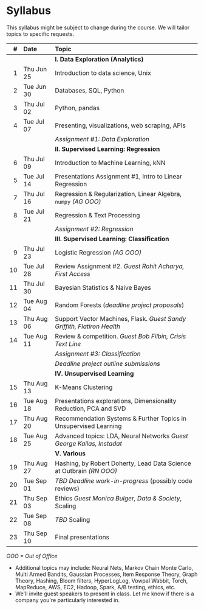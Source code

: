 
# Syllabus

This syllabus might be subject to change during the course.  We will tailor topics to specific requests.

|  # | Date       | Topic
|---:|:-----------|:-----------------
|    |            | **I. Data Exploration (Analytics)**
|  1 | Thu Jun 25 | Introduction to data science, Unix
|  2 | Tue Jun 30 | Databases, SQL, Python
|  3 | Thu Jul 02 | Python, pandas
|  4 | Tue Jul 07 | Presenting, visualizations, web scraping, APIs
|    |            | _Assignment #1: Data Exploration_
|    |            | **II. Supervised Learning: Regression**
|  6 | Thu Jul 09 | Introduction to Machine Learning, kNN
|  5 | Tue Jul 14 | Presentations Assignment #1, Intro to Linear Regression
|  7 | Thu Jul 16 | Regression & Regularization, Linear Algebra, `numpy` _(AG OOO)_
|  8 | Tue Jul 21 | Regression & Text Processing
|    |            | _Assignment #2: Regression_
|    |            | **III. Supervised Learning: Classification**
|  9 | Thu Jul 23 | Logistic Regression _(AG OOO)_
| 10 | Tue Jul 28 | Review Assignment #2. _Guest Rohit Acharya, First Access_
| 11 | Thu Jul 30 | Bayesian Statistics & Naive Bayes
| 12 | Tue Aug 04 | Random Forests (_deadline project proposals_)
| 13 | Thu Aug 06 | Support Vector Machines, Flask. _Guest Sandy Griffith, Flatiron Health_
| 14 | Tue Aug 11 | Review & competition. _Guest Bob Filbin, Crisis Text Line_
|    |            | _Assignment #3: Classification_
|    |            | _Deadline project outline submissions_
|    |            | **IV. Unsupervised Learning**
| 15 | Thu Aug 13 | K-Means Clustering
| 16 | Tue Aug 18 | Presentations explorations, Dimensionality Reduction, PCA and SVD
| 17 | Thu Aug 20 | Recommendation Systems & Further Topics in Unsupervised Learning
| 18 | Tue Aug 25 | Advanced topics: LDA, Neural Networks _Guest George Kailas, Instadat_
|    |            | **V. Various**
| 19 | Thu Aug 27 | Hashing, by Robert Doherty, Lead Data Science at Outbrain _(RN OOO)_
| 20 | Tue Sep 01 | _TBD_ _Deadline work-in-progress_  (possibly code reviews)
| 21 | Thu Sep 03 | Ethics _Guest Monica Bulger, Data & Society_, Scaling
| 22 | Tue Sep 08 | _TBD_ Scaling
| 23 | Thu Sep 10 | Final presentations
_OOO = Out of Office_

- Additional topics may include: Neural Nets, Markov Chain Monte Carlo, Multi Armed Bandits, Gaussian Processes, Item Response Theory, Graph Theory, Hashing, Bloom filters, HyperLogLog, Vowpal Wabbit, Torch, MapReduce, AWS, EC2, Hadoop, Spark, A/B testing, ethics, etc.
- We'll invite guest speakers to present in class. Let me know if there is a company you're particularly interested in.

